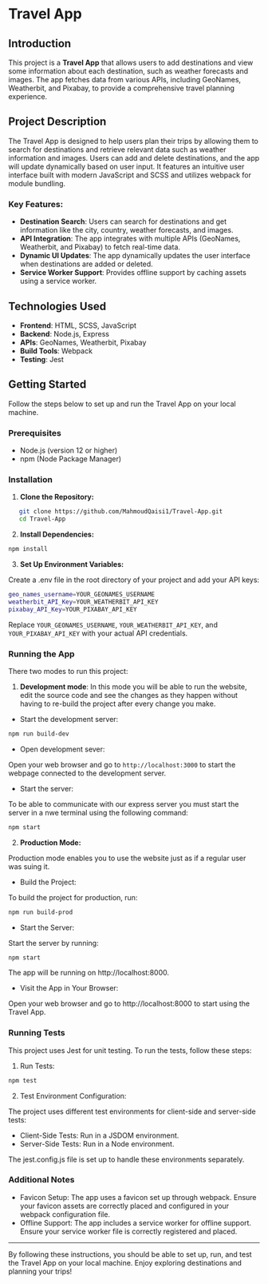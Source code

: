 # Travel App

## Introduction

This project is a **Travel App** that allows users to add destinations and view some information about each destination, such as weather forecasts and images. The app fetches data from various APIs, including GeoNames, Weatherbit, and Pixabay, to provide a comprehensive travel planning experience.

## Project Description

The Travel App is designed to help users plan their trips by allowing them to search for destinations and retrieve relevant data such as weather information and images. Users can add and delete destinations, and the app will update dynamically based on user input. It features an intuitive user interface built with modern JavaScript and SCSS and utilizes webpack for module bundling.

### Key Features:

- **Destination Search**: Users can search for destinations and get information like the city, country, weather forecasts, and images.
- **API Integration**: The app integrates with multiple APIs (GeoNames, Weatherbit, and Pixabay) to fetch real-time data.
- **Dynamic UI Updates**: The app dynamically updates the user interface when destinations are added or deleted.
- **Service Worker Support**: Provides offline support by caching assets using a service worker.

## Technologies Used

- **Frontend**: HTML, SCSS, JavaScript
- **Backend**: Node.js, Express
- **APIs**: GeoNames, Weatherbit, Pixabay
- **Build Tools**: Webpack
- **Testing**: Jest

## Getting Started

Follow the steps below to set up and run the Travel App on your local machine.

### Prerequisites

- Node.js (version 12 or higher)
- npm (Node Package Manager)

### Installation

1. **Clone the Repository:**

```bash
   git clone https://github.com/MahmoudQaisi1/Travel-App.git
   cd Travel-App
```

2. **Install Dependencies:**

```bash
npm install

```

3. **Set Up Environment Variables:**

Create a .env file in the root directory of your project and add your API keys:

```bash
geo_names_username=YOUR_GEONAMES_USERNAME
weatherbit_API_Key=YOUR_WEATHERBIT_API_KEY
pixabay_API_Key=YOUR_PIXABAY_API_KEY
```
Replace `YOUR_GEONAMES_USERNAME`, `YOUR_WEATHERBIT_API_KEY`, and `YOUR_PIXABAY_API_KEY` with your actual API credentials.

### Running the App
There two modes to run this project:
1. **Development mode**:
In this mode you will be able to run the website, edit the source code and see the changes as they happen without having to re-build the project after every change you make.

 - Start the development server:
```bash
npm run build-dev
```

- Open development sever:

Open your web browser and go to `http://localhost:3000` to start the webpage connected to the development server.

- Start the server:

To be able to communicate with our express server you must start the server in a nwe terminal using the following command:

```bash
npm start
```
2. **Production Mode:**

Production mode enables you to use the website just as if a regular user was suing it. 

- Build the Project:

To build the project for production, run:

```bash
npm run build-prod
```

- Start the Server:

Start the server by running:

```bash
npm start
```
The app will be running on http://localhost:8000.

- Visit the App in Your Browser:

Open your web browser and go to http://localhost:8000 to start using the Travel App.

### Running Tests
This project uses Jest for unit testing. To run the tests, follow these steps:

1. Run Tests:

```bash
npm test
```
2. Test Environment Configuration:

The project uses different test environments for client-side and server-side tests:

- Client-Side Tests: Run in a JSDOM environment.
- Server-Side Tests: Run in a Node environment.

The jest.config.js file is set up to handle these environments separately.

### Additional Notes
- Favicon Setup: The app uses a favicon set up through webpack. Ensure your favicon assets are correctly placed and configured in your webpack configuration file.
- Offline Support: The app includes a service worker for offline support. Ensure your service worker file is correctly registered and placed.

---

By following these instructions, you should be able to set up, run, and test the Travel App on your local machine. Enjoy exploring destinations and planning your trips!